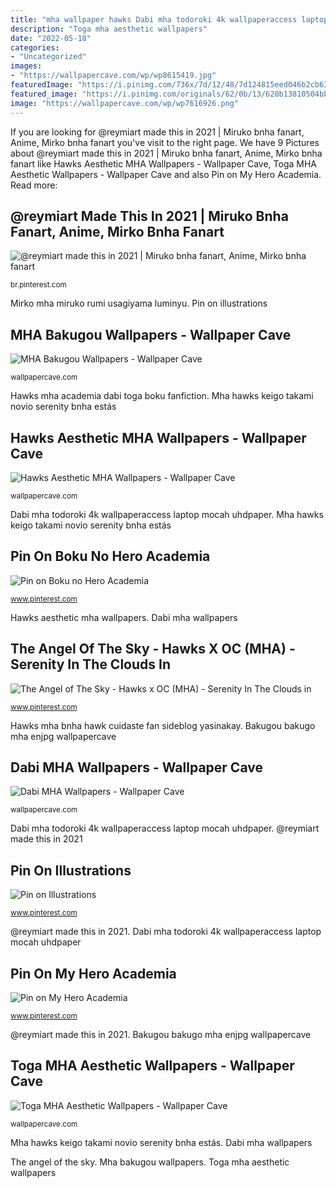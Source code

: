 ```yaml
---
title: "mha wallpaper hawks Dabi mha todoroki 4k wallpaperaccess laptop mocah uhdpaper"
description: "Toga mha aesthetic wallpapers"
date: "2022-05-18"
categories:
- "Uncategorized"
images:
- "https://wallpapercave.com/wp/wp8615419.jpg"
featuredImage: "https://i.pinimg.com/736x/7d/12/48/7d124815eed046b2cb632944f80103b9.jpg"
featured_image: "https://i.pinimg.com/originals/62/0b/13/620b13810504bb4637770481faa33b1a.jpg"
image: "https://wallpapercave.com/wp/wp7616926.png"
---
```


If you are looking for @reymiart made this in 2021 | Miruko bnha fanart, Anime, Mirko bnha fanart you've visit to the right page. We have 9 Pictures about @reymiart made this in 2021 | Miruko bnha fanart, Anime, Mirko bnha fanart like Hawks Aesthetic MHA Wallpapers - Wallpaper Cave, Toga MHA Aesthetic Wallpapers - Wallpaper Cave and also Pin on My Hero Academia. Read more:

## @reymiart Made This In 2021 | Miruko Bnha Fanart, Anime, Mirko Bnha Fanart

![@reymiart made this in 2021 | Miruko bnha fanart, Anime, Mirko bnha fanart](https://i.pinimg.com/736x/0e/74/55/0e7455bf774fcbf728aec574ddfe61a4.jpg "Pin on boku no hero academia")

<small>br.pinterest.com</small>

Mirko mha miruko rumi usagiyama luminyu. Pin on illustrations

## MHA Bakugou Wallpapers - Wallpaper Cave

![MHA Bakugou Wallpapers - Wallpaper Cave](https://wallpapercave.com/wp/wp8615419.jpg "Pin on my hero academia")

<small>wallpapercave.com</small>

Hawks mha academia dabi toga boku fanfiction. Mha hawks keigo takami novio serenity bnha estás

## Hawks Aesthetic MHA Wallpapers - Wallpaper Cave

![Hawks Aesthetic MHA Wallpapers - Wallpaper Cave](https://wallpapercave.com/wp/wp7616926.png "Toga mha aesthetic wallpapers")

<small>wallpapercave.com</small>

Dabi mha todoroki 4k wallpaperaccess laptop mocah uhdpaper. Mha hawks keigo takami novio serenity bnha estás

## Pin On Boku No Hero Academia

![Pin on Boku no Hero Academia](https://i.pinimg.com/736x/7d/12/48/7d124815eed046b2cb632944f80103b9.jpg "The angel of the sky")

<small>www.pinterest.com</small>

Hawks aesthetic mha wallpapers. Dabi mha wallpapers

## The Angel Of The Sky - Hawks X OC (MHA) - Serenity In The Clouds In

![The Angel of The Sky - Hawks x OC (MHA) - Serenity In The Clouds in](https://i.pinimg.com/736x/48/be/60/48be606570fe22541ebd0c089640f381.jpg "Pin on boku no hero academia")

<small>www.pinterest.com</small>

Hawks mha bnha hawk cuidaste fan sideblog yasinakay. Bakugou bakugo mha enjpg wallpapercave

## Dabi MHA Wallpapers - Wallpaper Cave

![Dabi MHA Wallpapers - Wallpaper Cave](https://wallpapercave.com/wp/wp7151416.jpg "Bakugou bakugo mha enjpg wallpapercave")

<small>wallpapercave.com</small>

Dabi mha todoroki 4k wallpaperaccess laptop mocah uhdpaper. @reymiart made this in 2021

## Pin On Illustrations

![Pin on Illustrations](https://i.pinimg.com/originals/62/0b/13/620b13810504bb4637770481faa33b1a.jpg "The angel of the sky")

<small>www.pinterest.com</small>

@reymiart made this in 2021. Dabi mha todoroki 4k wallpaperaccess laptop mocah uhdpaper

## Pin On My Hero Academia

![Pin on My Hero Academia](https://i.pinimg.com/736x/76/3e/d8/763ed8b7a82370a67d1b51751f386dfd.jpg "@reymiart made this in 2021")

<small>www.pinterest.com</small>

@reymiart made this in 2021. Bakugou bakugo mha enjpg wallpapercave

## Toga MHA Aesthetic Wallpapers - Wallpaper Cave

![Toga MHA Aesthetic Wallpapers - Wallpaper Cave](https://wallpapercave.com/wp/wp5285374.jpg "Hawks mha academia dabi toga boku fanfiction")

<small>wallpapercave.com</small>

Mha hawks keigo takami novio serenity bnha estás. Dabi mha wallpapers

The angel of the sky. Mha bakugou wallpapers. Toga mha aesthetic wallpapers
